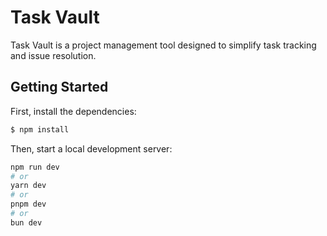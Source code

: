 # Task Vault

Task Vault is a project management tool designed to simplify task tracking and issue resolution.

## Getting Started

First, install the dependencies:

```bash
$ npm install
```

Then, start a local development server:

```bash
npm run dev
# or
yarn dev
# or
pnpm dev
# or
bun dev
```
